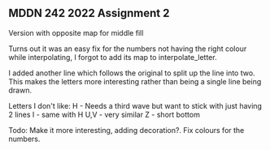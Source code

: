 ## MDDN 242 2022 Assignment 2

Version with opposite map for middle fill

Turns out it was an easy fix for the numbers not having the right colour while interpolating, I forgot to add its map to interpolate_letter.

I added another line which follows the original to split up the line into two.
This makes the letters more interesting rather than being a single line being drawn.


Letters I don't like:
H - Needs a third wave but want to stick with just having 2 lines
I - same with H
U,V - very similar
Z - short bottom

Todo:
Make it more interesting, adding decoration?.
Fix colours for the numbers.
